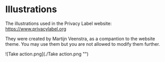 # Illustrations
The illustrations used in the Privacy Label website:
https://www.privacylabel.org

They were created by Martijn Veenstra, as a compantion to the website theme. You may use them but you are not allowed to modify them further.


![Take action.png](./Take action.png "")
